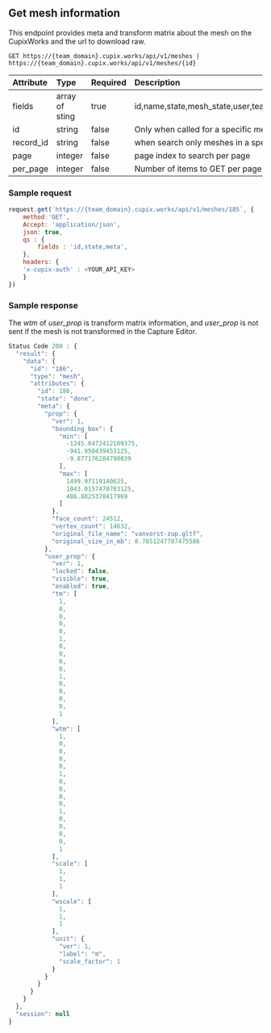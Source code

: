 ## Get mesh information

This endpoint provides meta and transform matrix about the mesh on the CupixWorks and the url to download raw.

`GET https://{team_domain}.cupix.works/api/v1/meshes | https://{team_domain}.cupix.works/api/v1/meshes/{id}`

| Attribute    | Type           | Required | Description                                   |
| :----------- | :------------- | :------- | :-------------------------------------------- |
| fields       | array of sting | true     | id,name,state,mesh_state,user,team,record,level,facility,workspace,meta,thumbnail_urls,created_at,updated_at,published_at,error_code,mesh_urls,resource_upload_url,permission,resource_state,filesize,firebase,cycle_state,cycle_state_updated_at,cycle_state_updated_by,use_georeference,georeference,constants        |
| id | string        | false    | Only when called for a specific mesh id |
| record_id | string        | false    | when search only meshes in a specific record |
| page         | integer        | false    | page index to search per page                 |
| per_page     | integer        | false    | Number of items to GET per page               |


### Sample request

```js
request.get(`https://{team_domain}.cupix.works/api/v1/meshes/185`, {
    method:'GET',
    Accept: 'application/json',
    json: true, 
    qs : {
        fields : 'id,state,meta',
    },
    headers: {
    'x-cupix-auth' : <YOUR_API_KEY>
    }
})
```

### Sample response

The *wtm* of *user_prop* is transform matrix information, and *user_prop* is not sent if the mesh is not transformed in the Capture Editor.

```js
Status Code 200 : {
  "result": {
    "data": {
      "id": "186",
      "type": "mesh",
      "attributes": {
        "id": 186,
        "state": "done",
        "meta": {
          "prop": {
            "ver": 1,
            "bounding_box": {
              "min": [
                -1245.0472412109375,
                -941.950439453125,
                -9.877176284790039
              ],
              "max": [
                1499.97119140625,
                1043.0157470703125,
                486.8825378417969
              ]
            },
            "face_count": 24512,
            "vertex_count": 14632,
            "original_file_name": "vanvorst-zup.gltf",
            "original_size_in_mb": 0.7851247787475586
          },
          "user_prop": {
            "ver": 1,
            "locked": false,
            "visible": true,
            "enabled": true,
            "tm": [
              1,
              0,
              0,
              0,
              0,
              1,
              0,
              0,
              0,
              0,
              1,
              0,
              0,
              0,
              0,
              1
            ],
            "wtm": [
              1,
              0,
              0,
              0,
              0,
              1,
              0,
              0,
              0,
              0,
              1,
              0,
              0,
              0,
              0,
              1
            ],
            "scale": [
              1,
              1,
              1
            ],
            "wscale": [
              1,
              1,
              1
            ],
            "unit": {
              "ver": 1,
              "label": "m",
              "scale_factor": 1
            }
          }
        }
      }
    }
  },
  "session": null
}
```
